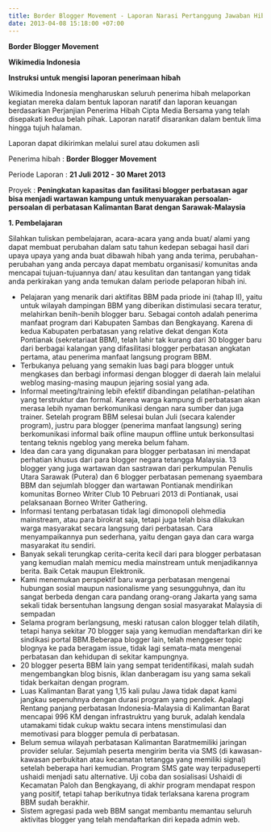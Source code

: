 ```yaml
---
title: Border Blogger Movement - Laporan Narasi Pertanggung Jawaban Hibah Termin II
date: 2013-04-08 15:18:00 +07:00
---
```


**Border Blogger Movement**

**Wikimedia Indonesia**

**Instruksi untuk mengisi laporan penerimaan hibah**

Wikimedia Indonesia mengharuskan seluruh penerima hibah melaporkan kegiatan mereka dalam bentuk laporan naratif dan laporan keuangan berdasarkan Perjanjian Penerima Hibah Cipta Media Bersama yang telah disepakati kedua belah pihak. Laporan naratif disarankan dalam bentuk lima hingga tujuh halaman.

Laporan dapat dikirimkan melalui surel atau dokumen asli

Penerima hibah	     :	**Border Blogger Movement**

Periode Laporan	     :	**21 Juli 2012 - 30 Maret 2013**

Proyek	             :  **Peningkatan kapasitas dan fasilitasi blogger perbatasan agar bisa menjadi wartawan kampung untuk menyuarakan persoalan-persoalan di perbatasan Kalimantan Barat dengan Sarawak-Malaysia**

**1. Pembelajaran**

  Silahkan tuliskan pembelajaran, acara-acara yang anda buat/ alami yang dapat membuat perubahan dalam satu tahun kedepan sebagai hasil dari upaya upaya yang anda buat dibawah hibah yang anda terima, perubahan-perubahan yang anda percaya dapat membatu organisasi/ komunitas anda mencapai tujuan-tujuannya dan/ atau kesulitan dan tantangan yang tidak anda perkirakan yang anda temukan dalam periode pelaporan hibah ini.

* Pelajaran yang menarik dari aktifitas BBM pada priode ini (tahap II), yaitu untuk wilayah dampingan BBM yang diberikan distimulasi secara teratur, melahirkan benih-benih blogger baru. Sebagai contoh adalah penerima manfaat program dari Kabupaten Sambas dan Bengkayang. Karena di kedua Kabupaten perbatasan yang relative dekat dengan Kota Pontianak (sekretariaat BBM), telah lahir tak kurang dari 30 blogger baru dari berbagai kalangan yang difasilitasi blogger perbatasan angkatan pertama, atau penerima manfaat langsung program BBM.
* Terbukanya peluang yang semakin luas bagi para blogger untuk mengkases dan berbagi informasi dengan blogger di daerah lain melalui weblog masing-masing maupun jejaring sosial yang ada.
* Informal meeting/training lebih efektif dibandingan pelatihan-pelatihan yang terstruktur dan formal. Karena warga kampung di perbatasan akan merasa lebih nyaman berkomunikasi dengan nara sumber dan juga trainer. Setelah program BBM selesai bulan Juli (secara kalender program), justru para blogger (penerima manfaat langsung) sering berkomunikasi informal baik ofline maupun offline untuk berkonsultasi tentang teknis ngeblog yang mereka belum faham.
* Idea dan cara yang digunakan para blogger perbatasan ini mendapat perhatian khusus dari para blogger negara tetangga Malaysia. 13 blogger yang juga wartawan dan sastrawan dari perkumpulan Penulis Utara Sarawak (Putera) dan 6 blogger perbatasan pemenang syaembara BBM dan sejumlah blogger dan wartawan Pontianak mendirikan komunitas Borneo Writer Club 10 Pebruari 2013 di Pontianak, usai pelaksanaan Borneo Writer Gathering.
* Informasi tentang perbatasan tidak lagi dimonopoli olehmedia mainstream, atau para birokrat saja, tetapi juga telah bisa dilakukan warga masyarakat secara langsung dari perbatasan. Cara menyampaikannya pun sederhana, yaitu dengan gaya dan cara warga masyarakat itu sendiri.
* Banyak sekali terungkap cerita-cerita kecil dari para blogger perbatasan yang kemudian malah memicu media mainstream untuk menjadikannya berita. Baik Cetak maupun Elektronik.
* Kami menemukan perspektif baru warga perbatasan mengenai hubungan sosial maupun nasionalisme yang sesungguhnya, dan itu sangat berbeda dengan cara pandang orang-orang Jakarta yang sama sekali tidak bersentuhan langsung dengan sosial masyarakat Malaysia di sempadan
* Selama program berlangsung, meski ratusan calon blogger telah dilatih, tetapi hanya sekitar 70 blogger saja yang kemudian mendaftarkan diri ke sindikasi portal BBM.Beberapa blogger lain, telah menggeser topic blognya ke pada beragam issue, tidak lagi semata-mata mengenai perbatasan dan kehidupan di sekitar kampungnya.
* 20 blogger peserta BBM lain yang sempat teridentifikasi, malah sudah mengembangkan blog bisnis, iklan danberagam isu yang sama sekali tidak berkaitan dengan program.
* Luas Kalimantan Barat yang 1,15 kali pulau Jawa tidak dapat kami jangkau sepenuhnya dengan durasi program yang pendek. Apalagi Rentang panjang perbatasan Indonesia-Malaysia di Kalimantan Barat mencapai 996 KM dengan infrastruktru yang buruk, adalah kendala utamakami tidak cukup waktu secara intens menstimulasi dan memotivasi para blogger pemula di perbatasan.
* Belum semua wilayah perbatasan Kalimantan Baratmemiliki jaringan provider selular. Sejumlah peserta mengirim berita via SMS (di kawasan-kawasan perbukitan atau kecamatan tetangga yang memiliki signal) setelah beberapa hari kemudian. Program SMS gate way terpaduseperti ushaidi menjadi satu alternative. Uji coba dan sosialisasi Ushaidi di Kecamatan Paloh dan Bengkayang, di akhir program mendapat respon yang positif, tetapi tahap berikutnya tidak terlaksana karena program BBM sudah berakhir.
* Sistem agregasi pada web BBM sangat membantu memantau seluruh aktivitas blogger yang telah mendaftarkan diri kepada admin web.